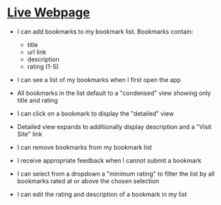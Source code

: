 # [Live Webpage](https://thinkful-ei-tiger.github.io/india-doria-bookmarks-app/)


* I can add bookmarks to my bookmark list. Bookmarks contain:

  * title
  * url link
  * description
  * rating (1-5)
* I can see a list of my bookmarks when I first open the app

* All bookmarks in the list default to a "condensed" view showing only title and rating
* I can click on a bookmark to display the "detailed" view

* Detailed view expands to additionally display description and a "Visit Site" link
* I can remove bookmarks from my bookmark list
* I receive appropriate feedback when I cannot submit a bookmark
* I can select from a dropdown a "minimum rating" to filter the list by all bookmarks rated at or above the chosen selection
* I can edit the rating and description of a bookmark in my list


